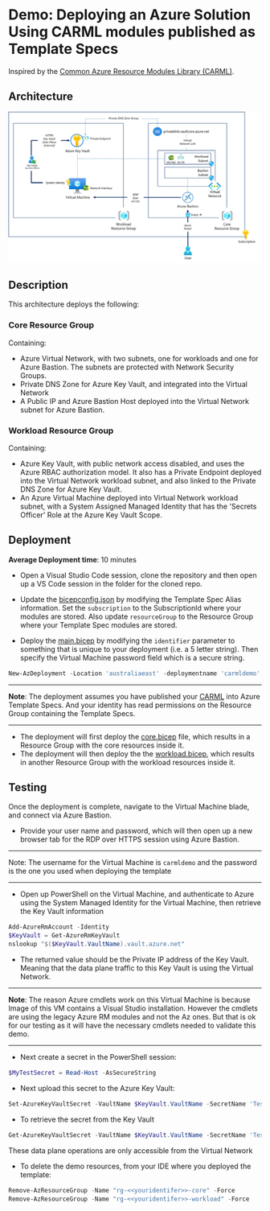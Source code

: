 # Demo: Deploying an Azure Solution Using CARML modules published as Template Specs

Inspired by the [Common Azure Resource Modules Library (CARML)](https://aka.ms/carml).

## Architecture

![diagram](diagram.jpg)

## Description

This architecture deploys the following:

### Core Resource Group

Containing:

- Azure Virtual Network, with two subnets, one for workloads and one for Azure Bastion. The subnets are protected with Network Security Groups.
- Private DNS Zone for Azure Key Vault, and integrated into the Virtual Network
- A Public IP and Azure Bastion Host deployed into the Virtual Network subnet for Azure Bastion.

### Workload Resource Group

Containing:

- Azure Key Vault, with public network access disabled, and uses the Azure RBAC authorization model. It also has a Private Endpoint deployed into the Virtual Network workload subnet, and also linked to the Private DNS Zone for Azure Key Vault.
- An Azure Virtual Machine deployed into Virtual Network workload subnet, with a System Assigned Managed Identity that has the 'Secrets Officer' Role at the Azure Key Vault Scope.

## Deployment

**Average Deployment time**: 10 minutes

- Open a Visual Studio Code session, clone the repository and then open up a VS Code session in the folder for the cloned repo.

- Update the [bicepconfig.json](/solution/bicepconfig.json) by modifying the Template Spec Alias information. Set the `subscription` to the SubscriptionId where your modules are stored. Also update `resourceGroup` to the Resource Group where your Template Spec modules are stored.

- Deploy the [main.bicep](/solution/main.bicep) by modifying the `identifier` parameter to something that is unique to your deployment (i.e. a 5 letter string). Then specify the Virtual Machine password field which is a secure string.

```powershell
New-AzDeployment -Location 'australiaeast' -deploymentname 'carmldemo' -TemplateFile '<<path to the repo>>\main.bicep'
```

---
**Note**: The deployment assumes you have published your [CARML](https://aka.ms/carml) into Azure Template Specs. And your identity has read permissions on the Resource Group containing the Template Specs.

---
- The deployment will first deploy the [core.bicep](/solution/childModules/core.bicep) file, which results in a Resource Group with the core resources inside it.
- The deployment will then deploy the the [workload.bicep](/solution/childModules/workload.bicep), which results in another Resource Group with the workload resources inside it.

## Testing

Once the deployment is complete, navigate to the Virtual Machine blade, and connect via Azure Bastion. 
- Provide your user name and password, which will then open up a new browser tab for the RDP over HTTPS session using Azure Bastion.

---
Note: The username for the Virtual Machine is `carmldemo` and the password is the one you used when deploying the template

---

- Open up PowerShell on the Virtual Machine, and authenticate to Azure using the System Managed Identity for the Virtual Machine, then retrieve the Key Vault information

```powershell
Add-AzureRmAccount -Identity
$KeyVault = Get-AzureRmKeyVault
nslookup "$($KeyVault.VaultName).vault.azure.net"
```

- The returned value should be the Private IP address of the Key Vault. Meaning that the data plane traffic to this Key Vault is using the Virtual Network.

---
**Note**: The reason Azure cmdlets work on this Virtual Machine is because Image of this VM contains a Visual Studio installation. However the cmdlets are using the legacy Azure RM modules and not the Az ones. But that is ok for our testing as it will have the necessary cmdlets needed to validate this demo.

---

- Next create a secret in the PowerShell session:

```powershell
$MyTestSecret = Read-Host -AsSecureString
```

- Next upload this secret to the Azure Key Vault:

```powershell
Set-AzureKeyVaultSecret -VaultName $KeyVault.VaultName -SecretName 'TestSecret' -SecretValue $MyTestSecret | Select-object Id, Name
```

- To retrieve the secret from the Key Vault

```powershell
Get-AzureKeyVaultSecret -VaultName $KeyVault.VaultName -SecretName 'TestSecret' | Select-Object SecretValueText
```

These data plane operations are only accessible from the Virtual Network

- To delete the demo resources, from your IDE where you deployed the template:

```powershell
Remove-AzResourceGroup -Name "rg-<<youridentifer>>-core" -Force
Remove-AzResourceGroup -Name "rg-<<youridentifer>>-workload" -Force
```

